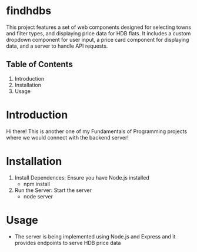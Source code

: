 # findhdbs
This project features a set of web components designed for selecting towns and filter types, and displaying price data for HDB flats. It includes a custom dropdown component for user input, a price card component for displaying data, and a server to handle API requests.

## Table of Contents 
1. Introduction 
2. Installation
3. Usage 

# Introduction 
Hi there! This is another one of my Fundamentals of Programming projects where we would connect with the backend server! 

# Installation 
1. Install Dependences: Ensure you have Node.js installed 
    - npm install
2. Run the Server: Start the server 
    - node server

# Usage 
- The server is being implemented using Node.js and Express and it provides endpoints to serve HDB price data
